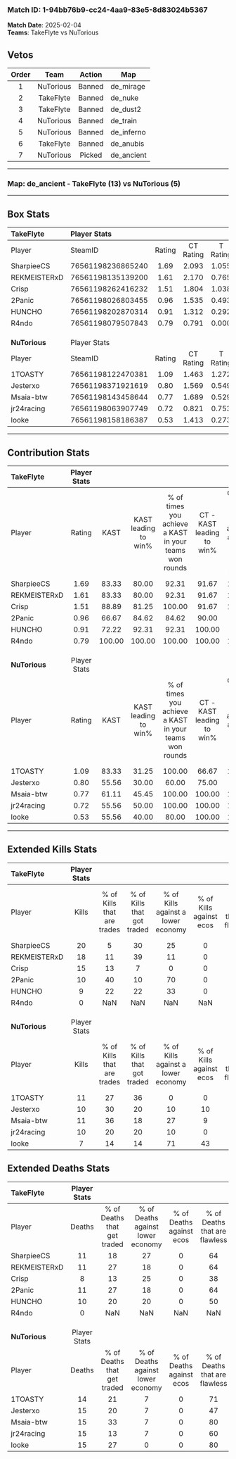 ### Match ID: 1-94bb76b9-cc24-4aa9-83e5-8d83024b5367  
**Match Date**: 2025-02-04  
**Teams**: TakeFlyte vs NuTorious  

## Vetos  

| Order | Team | Action | Map |
| :---: | :--: | :----: | --- |
| 1 | NuTorious | Banned | de_mirage |
| 2 | TakeFlyte | Banned | de_nuke |
| 3 | TakeFlyte | Banned | de_dust2 |
| 4 | NuTorious | Banned | de_train |
| 5 | NuTorious | Banned | de_inferno |
| 6 | TakeFlyte | Banned | de_anubis |
| 7 | NuTorious | Picked | de_ancient |

---  

### **Map**: de_ancient - TakeFlyte (13) vs NuTorious (5)  
---  

## Box Stats  

| **TakeFlyte** | Player Stats      |        |           |          |        |       |       |         |        |      |     |
| :- | :- | :-: | :-: | :-: | :-: | :-: | :-: | :-: | :-: | :-: | :-: |
| Player        | SteamID           | Rating | CT Rating | T Rating |  KAST  |  ADR  | Kills | Assists | Deaths | K/D  | HS% |
| SharpieeCS    | 76561198236865240 |  1.69  |   2.093   |  1.055   | 83.33  | 109.4 |  20   |    6    |   11   | 1.82 | 50  |
| REKMEISTERxD  | 76561198135139200 |  1.61  |   2.170   |  0.765   | 83.33  | 110.8 |  18   |    9    |   11   | 1.64 | 55  |
| Crisp         | 76561198262416232 |  1.51  |   1.804   |  1.038   | 88.89  | 87.9  |  15   |    7    |   8    | 1.88 | 26  |
| 2Panic        | 76561198026803455 |  0.96  |   1.535   |  0.493   | 66.67  | 65.8  |  10   |    8    |   11   | 0.91 | 40  |
| HUNCHO        | 76561198202870314 |  0.91  |   1.312   |  0.292   | 72.22  | 51.7  |   9   |    4    |   10   | 0.90 | 33  |
| R4ndo         | 76561198079507843 |  0.79  |   0.791   |  0.000   | 100.00 |  0.0  |   0   |    0    |   0    | 0.00 |  0  |
|               |                   |        |           |          |        |       |       |         |        |      |     |
|               |                   |        |           |          |        |       |       |         |        |      |     |
|               |                   |        |           |          |        |       |       |         |        |      |     |
| **NuTorious** | Player Stats      |        |           |          |        |       |       |         |        |      |     |
| Player        | SteamID           | Rating | CT Rating | T Rating |  KAST  |  ADR  | Kills | Assists | Deaths | K/D  | HS% |
| 1TOASTY       | 76561198122470381 |  1.09  |   1.463   |  1.272   | 83.33  | 87.7  |  11   |    5    |   14   | 0.79 | 81  |
| Jesterxo      | 76561198371921619 |  0.80  |   1.569   |  0.549   | 55.56  | 85.8  |  10   |    4    |   15   | 0.67 | 60  |
| Msaia-btw     | 76561198143458644 |  0.77  |   1.689   |  0.529   | 61.11  | 49.9  |  11   |    3    |   15   | 0.73 | 63  |
| jr24racing    | 76561198063907749 |  0.72  |   0.821   |  0.753   | 55.56  | 63.2  |  10   |    2    |   15   | 0.67 | 60  |
| looke         | 76561198158186387 |  0.53  |   1.413   |  0.273   | 55.56  | 51.1  |   7   |    2    |   15   | 0.47 | 100 |
---  

## Contribution Stats  

| **TakeFlyte** | Player Stats |        |                      |                                                        |                           |                                                             |                          |                                                            |
| :- | :-: | :-: | :-: | :-: | :-: | :-: | :-: | :-: |
| Player        |    Rating    |  KAST  | KAST leading to win% | % of times you achieve a KAST in your teams won rounds | CT - KAST leading to win% | CT - % of times you achieve a KAST in your teams won rounds | T - KAST leading to win% | T - % of times you achieve a KAST in your teams won rounds |
| SharpieeCS    |     1.69     | 83.33  |        80.00         |                         92.31                          |           91.67           |                           100.00                            |          33.33           |                           50.00                            |
| REKMEISTERxD  |     1.61     | 83.33  |        80.00         |                         92.31                          |           91.67           |                           100.00                            |          33.33           |                           50.00                            |
| Crisp         |     1.51     | 88.89  |        81.25         |                         100.00                         |           91.67           |                           100.00                            |          50.00           |                           100.00                           |
| 2Panic        |     0.96     | 66.67  |        84.62         |                         84.62                          |           90.00           |                            81.82                            |          66.67           |                           100.00                           |
| HUNCHO        |     0.91     | 72.22  |        92.31         |                         92.31                          |          100.00           |                            90.91                            |          66.67           |                           100.00                           |
| R4ndo         |     0.79     | 100.00 |        100.00        |                         100.00                         |          100.00           |                           100.00                            |           0.00           |                            0.00                            |
|               |              |        |                      |                                                        |                           |                                                             |                          |                                                            |
|               |              |        |                      |                                                        |                           |                                                             |                          |                                                            |
|               |              |        |                      |                                                        |                           |                                                             |                          |                                                            |
| **NuTorious** | Player Stats |        |                      |                                                        |                           |                                                             |                          |                                                            |
| Player        |    Rating    |  KAST  | KAST leading to win% | % of times you achieve a KAST in your teams won rounds | CT - KAST leading to win% | CT - % of times you achieve a KAST in your teams won rounds | T - KAST leading to win% | T - % of times you achieve a KAST in your teams won rounds |
| 1TOASTY       |     1.09     | 83.33  |        31.25         |                         100.00                         |           66.67           |                           100.00                            |          10.00           |                           100.00                           |
| Jesterxo      |     0.80     | 55.56  |        30.00         |                         60.00                          |           75.00           |                            75.00                            |           0.00           |                            0.00                            |
| Msaia-btw     |     0.77     | 61.11  |        45.45         |                         100.00                         |          100.00           |                           100.00                            |          14.29           |                           100.00                           |
| jr24racing    |     0.72     | 55.56  |        50.00         |                         100.00                         |          100.00           |                           100.00                            |          16.67           |                           100.00                           |
| looke         |     0.53     | 55.56  |        40.00         |                         80.00                          |          100.00           |                           100.00                            |           0.00           |                            0.00                            |
---  

## Extended Kills Stats  

| **TakeFlyte** | Player Stats |                            |                            |                                    |                         |                              |                                 |                                       |                    |           |
| :- | :-: | :-: | :-: | :-: | :-: | :-: | :-: | :-: | :-: | :-: |
| Player        |    Kills     | % of Kills that are trades | % of Kills that got traded | % of Kills against a lower economy | % of Kills against ecos | % of Kills that are flawless | % of Kills that are close duels | % of Kills that are assisted by flash | Pistol Round Kills | AWP Kills |
| SharpieeCS    |      20      |             5              |             30             |                 25                 |            0            |              50              |                5                |                   0                   |         0          |     0     |
| REKMEISTERxD  |      18      |             11             |             39             |                 11                 |            0            |              78              |                6                |                  11                   |         0          |     3     |
| Crisp         |      15      |             13             |             7              |                 0                  |            0            |              60              |               13                |                  13                   |         3          |     1     |
| 2Panic        |      10      |             40             |             10             |                 70                 |            0            |              80              |               10                |                   0                   |         1          |     0     |
| HUNCHO        |      9       |             22             |             22             |                 33                 |            0            |              89              |                0                |                   0                   |         0          |     1     |
| R4ndo         |      0       |            NaN             |            NaN             |                NaN                 |           NaN           |             NaN              |               NaN               |                  NaN                  |        null        |   null    |
|               |              |                            |                            |                                    |                         |                              |                                 |                                       |                    |           |
|               |              |                            |                            |                                    |                         |                              |                                 |                                       |                    |           |
|               |              |                            |                            |                                    |                         |                              |                                 |                                       |                    |           |
| **NuTorious** | Player Stats |                            |                            |                                    |                         |                              |                                 |                                       |                    |           |
| Player        |    Kills     | % of Kills that are trades | % of Kills that got traded | % of Kills against a lower economy | % of Kills against ecos | % of Kills that are flawless | % of Kills that are close duels | % of Kills that are assisted by flash | Pistol Round Kills | AWP Kills |
| 1TOASTY       |      11      |             27             |             36             |                 0                  |            0            |              73              |                9                |                   9                   |         1          |     1     |
| Jesterxo      |      10      |             30             |             20             |                 10                 |           10            |              60              |               10                |                  20                   |         0          |     3     |
| Msaia-btw     |      11      |             36             |             18             |                 27                 |            9            |              55              |                9                |                   0                   |         0          |     1     |
| jr24racing    |      10      |             20             |             20             |                 10                 |            0            |              70              |               10                |                   0                   |         0          |     3     |
| looke         |      7       |             14             |             14             |                 71                 |           43            |              43              |               14                |                  14                   |         0          |     0     |
## Extended Deaths Stats  

| **TakeFlyte** | Player Stats |                             |                                   |                          |                               |                            |                           |               |
| :- | :-: | :-: | :-: | :-: | :-: | :-: | :-: | :-: |
| Player        |    Deaths    | % of Deaths that get traded | % of Deaths against lower economy | % of Deaths against ecos | % of Deaths that are flawless | % of Deaths that are close | % of Deaths while blinded | Deaths to AWP |
| SharpieeCS    |      11      |             18              |                27                 |            0             |              64               |             0              |             9             |       0       |
| REKMEISTERxD  |      11      |             27              |                18                 |            0             |              64               |             27             |            18             |       1       |
| Crisp         |      8       |             13              |                25                 |            0             |              38               |             13             |             0             |       0       |
| 2Panic        |      11      |             27              |                18                 |            0             |              64               |             9              |             9             |       0       |
| HUNCHO        |      10      |             20              |                20                 |            0             |              50               |             0              |             0             |       0       |
| R4ndo         |      0       |             NaN             |                NaN                |           NaN            |              NaN              |            NaN             |            NaN            |     null      |
|               |              |                             |                                   |                          |                               |                            |                           |               |
|               |              |                             |                                   |                          |                               |                            |                           |               |
|               |              |                             |                                   |                          |                               |                            |                           |               |
| **NuTorious** | Player Stats |                             |                                   |                          |                               |                            |                           |               |
| Player        |    Deaths    | % of Deaths that get traded | % of Deaths against lower economy | % of Deaths against ecos | % of Deaths that are flawless | % of Deaths that are close | % of Deaths while blinded | Deaths to AWP |
| 1TOASTY       |      14      |             21              |                 7                 |            0             |              71               |             7              |             0             |       0       |
| Jesterxo      |      15      |             20              |                 7                 |            0             |              47               |             7              |             7             |       1       |
| Msaia-btw     |      15      |             33              |                 7                 |            0             |              80               |             7              |             7             |       0       |
| jr24racing    |      15      |             13              |                 7                 |            0             |              60               |             0              |             0             |       2       |
| looke         |      15      |             27              |                 0                 |            0             |              80               |             13             |            13             |       1       |
